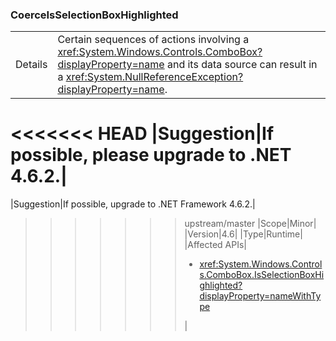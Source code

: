 ### CoerceIsSelectionBoxHighlighted

|   |   |
|---|---|
|Details|Certain sequences of actions involving a <xref:System.Windows.Controls.ComboBox?displayProperty=name> and its data source can result in a <xref:System.NullReferenceException?displayProperty=name>.|
<<<<<<< HEAD
|Suggestion|If possible, please upgrade to .NET 4.6.2.|
=======
|Suggestion|If possible, upgrade to .NET Framework 4.6.2.|
>>>>>>> upstream/master
|Scope|Minor|
|Version|4.6|
|Type|Runtime|
|Affected APIs|<ul><li><xref:System.Windows.Controls.ComboBox.IsSelectionBoxHighlighted?displayProperty=nameWithType></li></ul>|

